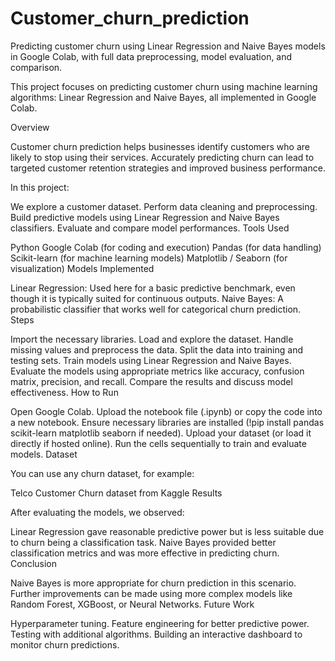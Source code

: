 # Customer_churn_prediction
Predicting customer churn using Linear Regression and Naive Bayes models in Google Colab, with full data preprocessing, model evaluation, and comparison.

This project focuses on predicting customer churn using machine learning algorithms: Linear Regression and Naive Bayes, all implemented in Google Colab.

Overview

Customer churn prediction helps businesses identify customers who are likely to stop using their services. Accurately predicting churn can lead to targeted customer retention strategies and improved business performance.

In this project:

We explore a customer dataset.
Perform data cleaning and preprocessing.
Build predictive models using Linear Regression and Naive Bayes classifiers.
Evaluate and compare model performances.
Tools Used

Python
Google Colab (for coding and execution)
Pandas (for data handling)
Scikit-learn (for machine learning models)
Matplotlib / Seaborn (for visualization)
Models Implemented

Linear Regression: Used here for a basic predictive benchmark, even though it is typically suited for continuous outputs.
Naive Bayes: A probabilistic classifier that works well for categorical churn prediction.
Steps

Import the necessary libraries.
Load and explore the dataset.
Handle missing values and preprocess the data.
Split the data into training and testing sets.
Train models using Linear Regression and Naive Bayes.
Evaluate the models using appropriate metrics like accuracy, confusion matrix, precision, and recall.
Compare the results and discuss model effectiveness.
How to Run

Open Google Colab.
Upload the notebook file (.ipynb) or copy the code into a new notebook.
Ensure necessary libraries are installed (!pip install pandas scikit-learn matplotlib seaborn if needed).
Upload your dataset (or load it directly if hosted online).
Run the cells sequentially to train and evaluate models.
Dataset

You can use any churn dataset, for example:

Telco Customer Churn dataset from Kaggle
Results

After evaluating the models, we observed:

Linear Regression gave reasonable predictive power but is less suitable due to churn being a classification task.
Naive Bayes provided better classification metrics and was more effective in predicting churn.
Conclusion

Naive Bayes is more appropriate for churn prediction in this scenario.
Further improvements can be made using more complex models like Random Forest, XGBoost, or Neural Networks.
Future Work

Hyperparameter tuning.
Feature engineering for better predictive power.
Testing with additional algorithms.
Building an interactive dashboard to monitor churn predictions.
